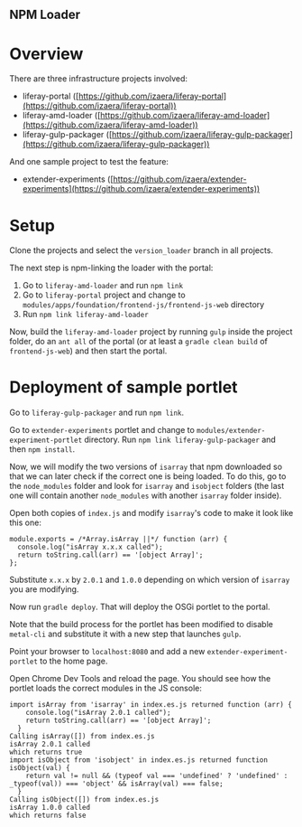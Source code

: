 ## NPM Loader

# Overview

There are three infrastructure projects involved:

* liferay-portal ([https://github.com/izaera/liferay-portal](https://github.com/izaera/liferay-portal))
* liferay-amd-loader ([https://github.com/izaera/liferay-amd-loader](https://github.com/izaera/liferay-amd-loader))
* liferay-gulp-packager ([https://github.com/izaera/liferay-gulp-packager](https://github.com/izaera/liferay-gulp-packager))

And one sample project to test the feature:

* extender-experiments ([https://github.com/izaera/extender-experiments](https://github.com/izaera/extender-experiments))


# Setup

Clone the projects and select the `version_loader` branch in all projects.

The next step is npm-linking the loader with the portal:

1. Go to `liferay-amd-loader` and run `npm link`
2. Go to `liferay-portal` project and change to `modules/apps/foundation/frontend-js/frontend-js-web` directory
3. Run `npm link liferay-amd-loader`

Now, build the `liferay-amd-loader` project by running `gulp` inside the project folder, do an `ant all` of the portal (or at least a `gradle clean build` of `frontend-js-web`) and then start the portal.


# Deployment of sample portlet

Go to `liferay-gulp-packager` and run `npm link`.

Go to `extender-experiments` portlet and change to `modules/extender-experiment-portlet` directory. Run `npm link liferay-gulp-packager` and then `npm install`.

Now, we will modify the two versions of `isarray` that npm downloaded so that we can later check if the correct one is being loaded. To do this, go to the `node_modules` folder and look for `isarray` and `isobject` folders (the last one will contain another `node_modules` with another `isarray` folder inside).

Open both copies of `index.js` and modify `isarray`'s code to make it look like this one:

```
module.exports = /*Array.isArray ||*/ function (arr) {
  console.log("isArray x.x.x called");
  return toString.call(arr) == '[object Array]';
};
```

Substitute `x.x.x` by `2.0.1` and `1.0.0` depending on which version of `isarray` you are modifying.

Now run `gradle deploy`. That will deploy the OSGi portlet to the portal.

Note that the build process for the portlet has been modified to disable `metal-cli` and substitute it with a new step that launches `gulp`.

Point your browser to `localhost:8080` and add a new `extender-experiment-portlet` to the home page. 

Open Chrome Dev Tools and reload the page. You should see how the portlet loads the correct modules in the JS console:

```
import isArray from 'isarray' in index.es.js returned function (arr) {
    console.log("isArray 2.0.1 called");
    return toString.call(arr) == '[object Array]';
  }
Calling isArray([]) from index.es.js
isArray 2.0.1 called
which returns true
import isObject from 'isobject' in index.es.js returned function isObject(val) {
    return val != null && (typeof val === 'undefined' ? 'undefined' : _typeof(val)) === 'object' && isArray(val) === false;
  }
Calling isObject([]) from index.es.js
isArray 1.0.0 called
which returns false
```







